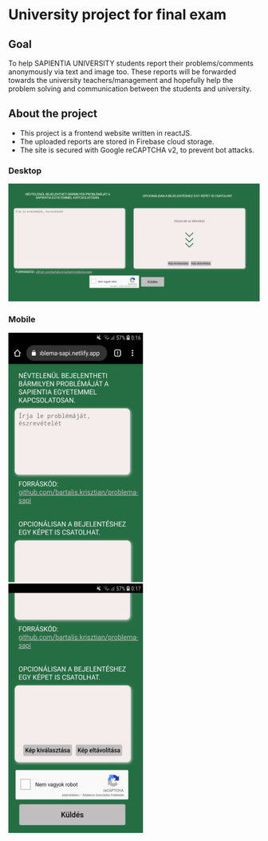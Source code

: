 # University project for final exam

## Goal

To help SAPIENTIA UNIVERSITY students report their problems/comments anonymously via text and image too.
These reports will be forwarded towards the university teachers/management and hopefully help the problem solving and communication between the students and university.

## About the project

* This project is a frontend website written in reactJS.
* The uploaded reports are stored in Firebase cloud storage.
* The site is secured with Google reCAPTCHA v2, to prevent bot attacks.

### Desktop

<img src="readme_images/desktop.png" alt="desktop"/>

### Mobile

<img src="readme_images/mobile1.jpg" alt="mobile" height="500" width="270" />
<img src="readme_images/mobile2.jpg" alt="mobile" height="500" width="270"/>


